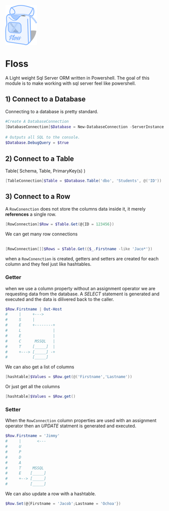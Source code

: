 ![GitHub Logo](/docs/floss.png)
# Floss

A Light weight Sql Server ORM written in Powershell. The goal of this module is to make working with sql server feel like powershell.

## 1) Connect to a Database
Connecting to a database is pretty standard.

```powershell
#Create A DatabaseConnection
[DatabaseConnection]$Database = New-DatabaseConnection -ServerInstance 'MySrv' -DatabaseName 'MyDb' -Username 'User' -Password 'pass' 

# Outputs all SQL to the console.
$Database.DebugQuery = $true
```

## 2) Connect to a Table
Table( Schema, Table, PrimaryKey(s) )             
```powershell
[TableConnection]$Table = $Database.Table('dbo', 'Students', @('ID'))
```

## 3) Connect to a Row
A `RowConenction` does not store the columns data inside it, it merely **references** a single row.

```powershell
[RowConnection]$Row = $Table.Get(@{ID = 123456})
```
We can get many row connections
```powershell

[RowConnection[]]$Rows = $Table.Get({$_.Firstname -like 'Jaco*'})
```
when a `RowConenction` is created, getters and setters are created for each column and they feel just like hashtables. 

### Getter
when we use a column property without an assignment operator we are requesting data from the database. A *SELECT* statement is generated and executed and the data is dilivered back to the caller.
```powershell
$Row.Firstname | Out-Host   
#     |     +--->
#     S     |
#     E     +--------+
#     L              |
#     E              |
#     C      MSSQL   |
#     T     [_____]  |
#     +---> [_____] -+
#           [_____]
```

We can also get a list of columns
```powershell
[hashtable]$Values = $Row.get(@('Firstname','Lastname'))
```
Or just get all the columns
```powershell
[hashtable]$Values = $Row.get()
```

### Setter
When the `RowConnection` column properties are used with an assignment operator then an *UPDATE* statment is generated and executed.
```powershell
$Row.Firstname = 'Jimmy'
#     |       <---
#     U 
#     P   
#     D 
#     A
#     T     MSSQL
#     E    [_____]
#     +--> [_____]
#          [_____]

```
We can also update a row with a hashtable.
```powershell
$Row.Set(@{Firstname = 'Jacob';Lastname = 'Ochoa'})
```
